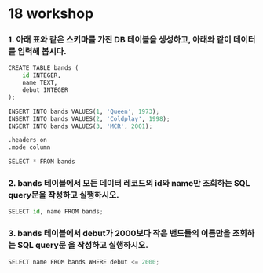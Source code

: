 # 18 workshop

### 1. 아래 표와 같은 스키마를 가진 DB 테이블을 생성하고, 아래와 같이 데이터를 입력해 봅시다.

```python
CREATE TABLE bands (
	id INTEGER,
    name TEXT,
    debut INTEGER
);

INSERT INTO bands VALUES(1, 'Queen', 1973);
INSERT INTO bands VALUES(2, 'Coldplay', 1998);
INSERT INTO bands VALUES(3, 'MCR', 2001);

.headers on
.mode column

SELECT * FROM bands
```

### 2. bands 테이블에서 모든 데이터 레코드의 id와 name만 조회하는 SQL query문을 작성하고 실행하시오.

```python
SELECT id, name FROM bands;
```

### 3. bands 테이블에서 debut가 2000보다 작은 밴드들의 이름만을 조회하는 SQL query문 을 작성하고 실행하시오.

```python
SELECT name FROM bands WHERE debut <= 2000;
```

